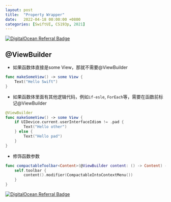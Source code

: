 ```yaml
---
layout: post
title:  "Property Wrapper"
date:   2022-04-18 00:00:00 +0800
categories: [SwiftUI, CS193p, 2021]
---
```


[![DigitalOcean Referral Badge](https://web-platforms.sfo2.digitaloceanspaces.com/WWW/Badge%202.svg)](https://www.digitalocean.com/?refcode=2089a0d80556&utm_campaign=Referral_Invite&utm_medium=Referral_Program&utm_source=badge)

## @ViewBuilder

- 如果函数体直接是some View，那就不需要@ViewBuilder

```swift
func makeSomeView() -> some View {
    Text("Hello Swift")
}
```

- 如果函数体里面有其他逻辑代码，例如`if-esle`, `ForEach`等，需要在函数前标记@ViewBuilder

```swift
@ViewBuilder
func makeSomeView() -> some View {
    if UIDevice.current.userInterfaceIdiom != .pad {
        Text("Hello other")
    } else {
        Text("Hello pad")
    }
}
```

- 修饰函数参数

```swift
func compactableToolbar<Content>(@ViewBuilder content: () -> Content) -> some View where Content: View {
    self.toolbar {
        content().modifier(CompactableIntoContextMenu())
    }
}
```

[![DigitalOcean Referral Badge](https://web-platforms.sfo2.digitaloceanspaces.com/WWW/Badge%202.svg)](https://www.digitalocean.com/?refcode=2089a0d80556&utm_campaign=Referral_Invite&utm_medium=Referral_Program&utm_source=badge)
